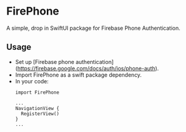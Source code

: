 # FirePhone

A simple, drop in SwiftUI package for Firebase Phone Authentication.

## Usage

- Set up [Firebase phone authentication] (https://firebase.google.com/docs/auth/ios/phone-auth).
- Import FirePhone as a swift package dependency.
- In your code:
  ```
  import FirePhone

  ...
  NavigationView {
    RegisterView()
  }
  ...

  ```